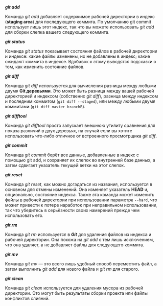 ***git add***

Команда *git add* добавляет содержимое рабочей директории в индекс (**staging area**) для последующего коммита. По умолчанию git commit использует лишь этот индекс, так что вы можете использовать *git add* для сборки слепка вашего следующего коммита.

***git status***

Команда *git status* показывает состояния файлов в рабочей директории и индексе: какие файлы изменены, но не добавлены в индекс; какие ожидают коммита в индексе. Вдобавок к этому выводятся подсказки о том, как изменить состояние файлов.

***git diff***

Команда *git diff* используется для вычисления разницы между любыми двумя **Git деревьями**. Это может быть разница между вашей рабочей директорией и индексом (собственно *git diff*), разница между индексом и последним коммитом (`git diff --staged`), или между любыми двумя коммитами (`git diff master branchB`).

***git difftool***

Команда *git difftool* просто запускает внешнюю утилиту сравнения для показа различий в двух деревьях, на случай если вы хотите использовать что-либо отличное от встроенного просмотрщика *git diff*.

***git commit***

Команда *git commit* берёт все данные, добавленные в индекс с помощью git add, и сохраняет их слепок во внутренней базе данных, а затем сдвигает указатель текущей ветки на этот слепок.

***git reset***

Команда *git reset*, как можно догадаться из названия, используется в основном для отмены изменений. Она изменяет указатель **HEAD** и, опционально, состояние индекса. Также эта команда может изменить файлы в рабочей директории при использовании параметра `--hard`, что может привести к потере наработок при неправильном использовании, так что убедитесь в серьёзности своих намерений прежде чем использовать его.

***git rm***

Команда *git rm* используется в ***Git*** для удаления файлов из индекса и рабочей директории. Она похожа на *git add* с тем лишь исключением, что она удаляет, а не добавляет файлы для следующего коммита.

***git mv***

Команда *git mv* — это всего лишь удобный способ переместить файл, а затем выполнить *git add* для нового файла и *git rm* для старого.

***git clean***

Команда *git clean* используется для удаления мусора из рабочей директории. Это могут быть результаты сборки проекта или файлы конфликтов слияний.